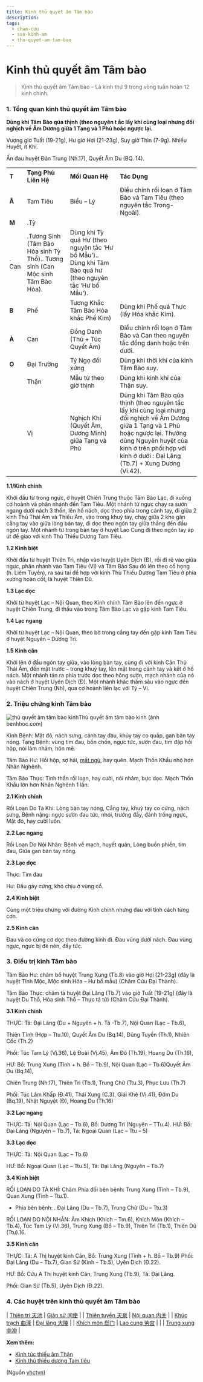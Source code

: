 ```yaml
---
title: Kinh thủ quyết âm Tâm bào
description: 
tags:
  - cham-cuu
  - sau-kinh-am
  - thu-quyet-am-tam-bao
---
```


# Kinh thủ quyết âm Tâm bào 

> Kinh thủ quyết âm Tâm bào – Là kinh thứ 9 trong vòng tuần hoàn 12 kinh chính.

### 1. Tổng quan kinh thủ quyết âm Tâm bào

**Dùng khi Tâm Bào qúa thịnh (theo nguyên t ắc lấy khí cùng loại nhưng đối nghịch về Âm Dương giữa 1 Tạng và 1 Phủ hoặc ngược lại.**

Vượng giờ Tuất (19-21g), Hư giờ Hợi (21-23g), Suy giờ Thìn (7-9g). Nhiều Huyết, ít Khí.

Ấn đau huyệt Đản Trung (Nh.17), Quyết Âm Du (BQ. 14).

|  |  |  |  |
| --- | --- | --- | --- |
| **T** | **Tạng Phủ Liên Hệ** | **Mối Quan Hệ** | **Tác Dụng** |
| **Â** | Tam Tiêu | Biểu – Lý | Điều chỉnh rối loạn ở Tâm Bào và Tam Tiêu (theo nguyên tắc Trong- Ngoài). |
| **M** | .Tỳ
. Can | .Tương Sinh (Tâm Bào Hỏa sinh Tỳ Thổ).. Tương sinh (Can Mộc sinh Tâm Bào Hỏa). | Dùng khi Tỳ quá Hư (theo nguyên tắc ‘Hư bổ Mẫu’).. Dùng khi Tâm Bào quá hư (theo nguyên tắc ‘Hư bổ Mẫu’). |
| **B** | Phế | Tương Khắc Tâm Bào Hỏa khắc Phế Kim) | Dùng khi Phế quá Thực (lấy Hỏa khắc Kim). |
| **À** | Can | Đồng Danh (Thủ + Túc Quyết Âm) | Điều chỉnh rối loạn ở Tâm Bào và Can theo nguyên tắc đồng danh hoặc trên dưới. |
| **O** | Đại Trường | Tý Ngọ đối xứng | Dùng khi thời khí của kinh Tâm Bào suy. |
|  | Thận | Mẫu tử theo giờ thịnh | Dùng khi kinh khí của Thận suy. |
|  | Vị | Nghịch Khí (Quyết Âm, Dương Minh) giữa Tạng và Phủ | Dùng khi Tâm Bào qúa thịnh (theo nguyên tắc lấy khí cùng loại nhưng đối nghịch về Âm Dương  giữa 1 Tạng và 1 Phủ hoặc ngược lại. Thường dùng Nguyên huyệt của kinh ở trên phối hợp với kinh ở dưới : Đại Lăng (Tb.7) + Xung Dương (Vi.42). |

**1.1/Kinh chính**

Khởi đầu từ trong ngực, ở huyệt Chiên Trung thuộc Tâm Bào Lạc, đi xuống cơ hoành và phân nhánh đến Tam Tiêu. Một nhánh từ ngực chạy ra sườn ngang dưới nách 3 thốn, lên hố nách, dọc theo phía trong cánh tay, đi giữa 2 kinh Thủ Thái Âm và Thiếu Âm, vào trong khuỷ tay, chạy giữa 2 khe gân cẳng tay vào giữa lòng bàn tay, đi dọc theo ngón tay giữa thẳng đến đầu ngón tay. Một nhánh từ trong bàn tay ở huyệt Lao Cung đi theo ngón tay áp út để giao với kinh Thủ Thiếu Dương Tam Tiêu.

**1.2 Kinh biệt**

Khởi đầu từ huyệt Thiên Trì, nhập vào huyệt Uyên Dịch (Đ), rồi đi rẽ vào giữa ngực, phân nhánh vào Tam Tiêu (Vị) và Tâm Bào Sau đó lên theo cổ họng (h. Liêm Tuyền), ra sau tai để hợp với kinh Thủ Thiếu Dương Tam Tiêu ở phía xương hoàn cốt, là huyệt Thiên Dũ.

**1.3 Lạc dọc**

Khởi từ huyệt Lạc – Nội Quan, theo Kinh chính Tâm Bào lên đến ngực ở huyệt Chiên Trung, đi thấu vào trong Tâm Bào Lạc và gặp kinh Tam Tiêu.

**1.4 Lạc ngang**

Khởi từ huyệt Lạc – Nội Quan, theo bờ trong cẳng tay đến gặp kinh Tam Tiêu ở huyệt Nguyên – Dương Trì.

**1.5 Kinh cân**

Khởi lên ở đầu ngón tay giữa, vào lòng bàn tay, cùng đi với kinh Cân Thủ Thái Âm, đến mặt trước – trong khuỷ tay, lên mặt trong cánh tay và kết ở hố nách. Một nhánh tán ra phía trước dọc theo hông sườn, mạch nhánh của nó vào nách ở huyệt Uyên Dịch (Đ). Một nhánh khác thấm sâu vào ngực đến huyệt Chiên Trung (Nh), qua cơ hoành liên lạc với Tỳ – Vị.

### **2. Triệu chứng kinh Tâm bào**

![thủ quyết âm tâm bào kinh](/imgs/yhctvn/thu-quyet-am-tam-bao-kinh.jpg)Thủ quyết âm tâm bào kinh (ảnh benhhoc.com)

Kinh Bệnh: Mặt đỏ, nách sưng, cánh tay đau, khủy tay co quắp, gan bàn tay nóng. Tạng Bệnh: vùng tim đau, bồn chồn, ngực tức, sườn đau, tim đập hồi hộp, nói lảm nhảm, hôn mê.

Tâm Bào Hư: Hồi hộp, sợ hãi, [mất ngủ](/yhctvn/chung-mat-ngu-theo-dong-y/), hay quên. Mạch Thốn Khẩu nhỏ hơn Nhân Nghênh.

Tâm Bào Thực: Tinh thần rối loạn, hay cười, nói nhảm, bực dọc. Mạch Thốn Khẩu lớn hơn Nhân Nghênh 1 lần.

**2.1 Kinh chính**

Rối Loạn Do Tà Khí: Lòng bàn tay nóng, Cẳng tay, khuỷ tay co cứng, nách sưng, Bệnh nặng: ngực sườn đau tức, nhói, trướng đầy, đánh trống ngực, Mặt đỏ, hay cười luôn.

**2.2 Lạc ngang**

Rối Loạn Do Nội Nhân: Bệnh về mạch, huyết quản, Lòng buồn phiền, tim đau, Giữa gan bàn tay nóng.

**2.3 Lạc dọc**

Thực: Tim đau

Hư: Đầu gáy cứng, khó chịu ở vùng cổ.

**2.4 Kinh biệt**

Cùng một triệu chứng với đường Kinh chính nhưng đau với tính cách từng cơn.

**2.5 Kinh cân**

Đau và co cứng cơ dọc theo đường kinh đi. Đau vùng dưới nách. Đau vùng ngực, ngực bị đè nén, đầy tức.

### 3. Điều trị kinh Tâm bào

Tâm Bào Hư: châm bổ huyệt Trung Xung (Tb.8) vào giờ Hợi [21-23g] (đây là huyệt Tỉnh Mộc, Mộc sinh Hỏa – Hư bổ mẫu) (Châm Cứu Đại Thành).

Tâm Bào Thực: châm tả huyệt Đại Lăng (Tb.7) vào giờ Tuất [19-21g] (đây là huyệt Du Thổ, Hỏa sinh Thổ – Thực tả tử) (Châm Cứu Đại Thành).

**3.1 Kinh chính**

THỰC: Tả: Đại Lăng (Du + Nguyên + h. Tả -Tb.7), Nội Quan (Lạc – Tb.6),

Thiên Tĩnh (Hợp – Ttu.10), Quyết Âm Du (Bq.14), Dũng Tuyền (Th.1), Nhiên Cốc (Th.2)

Phối: Túc Tam Lý (Vị.36), Lệ Đoài (Vị.45), Âm Đô (Th.19), Hoang Du (Th.16),

HƯ: Bổ: Trung Xung (Tỉnh + h. Bổ – Tb.9), Nội Quan (Lạc – Tb.6)Quyết Âm Du (Bq.14),

Chiên Trung (Nh.17), Thiên Trì (Tb.1), Trung Chử (Ttu.3), Phục Lưu (Th.7)

Phối: Túc Lâm Khấp (Đ.41), Thái Xung (C.3), Giải Khê (Vị.41), Đởm Du (Bq.19), Nhật Nguyệt (Đ), Hoang Du (Th.16)

**3.2 Lạc ngang**

THỰC: Tả: Nội Quan (Lạc – Tb.6), Bổ: Dương Trì (Nguyên – TTu.4). HƯ: Bổ: Đại Lăng (Nguyên – Tb.7), Tả: Ngoại Quan (Lạc – Ttu – 5)

**3.3 Lạc dọc**

THỰC: Tả: Nội Quan (Lạc – Tb.6)

HƯ: Bổ: Ngoại Quan (Lạc – Ttu.5), Tả: Đại Lăng (Nguyên – Tb.7)

**3.4 Kinh biệt**

RỐI LOẠN DO TÀ KHÍ: Châm Phía đối bên bệnh: Trung Xung (Tỉnh – Tb.9), Quan Xung (Tỉnh – Ttu.1).

+ Phía bên bệnh: . Đại Lăng (Du – Tb.7), Trung Chử (Du – Ttu.3)

RỐI LOẠN DO NỘI NHÂN: Âm Khích (Khích – Tm.6), Khích Môn (Khích – Tb.4), Túc Tam Lý (Vị.36), Trung Xung (Bổ – Tb.9), Thiên Trì (Tb.1), Thiên Dũ (Ttu).16.

**3.5 Kinh cân**

THỰC: Tả: A Thị huyệt kinh Cân, Bổ: Trung Xung (Tỉnh + h. Bổ – Tb.9) Phối: Đại Lăng (Du – Tb.7), Gian Sử (Kinh – Tb.5), Uyên Dịch (Đ.22).

HƯ: Bổ: Cứu A Thị huyệt kinh Cân, Trung Xung (Tb.9), Tả: Đại Lăng.

Phối: Gian Sử (Tb.5), Uyên Dịch (Đ.22).

### 4. Các huyệt trên kinh thủ quyết âm Tâm bào

| [Thiên trì 天池](/yhctvn/vi-tri-huyet-thien-tri-%e5%a4%a9%e6%b1%a0/) | [Giản sử 间使](/yhctvn/vi-tri-huyet-gian-su-%e9%97%b4%e4%bd%bf/) |
| [Thiên tuyền 天泉](/yhctvn/vi-tri-huyet-thien-tuyen-%e5%a4%a9%e6%b3%89/) | [Nội quan 内关](/yhctvn/vi-tri-huyet-noi-quan-%e5%86%85%e5%85%b3/) |
| [Khúc trạch 曲泽](/yhctvn/vi-tri-huyet-khuc-trach-%e6%9b%b2%e6%b3%bd/) | [Đại lăng 大陵](/yhctvn/vi-tri-huyet-dai-lang-%e5%a4%a7%e9%99%b5/) |
| [Khích môn 郄门](/yhctvn/vi-tri-huyet-khich-mon-%e9%83%84%e9%97%a8/) | [Lao cung 劳宫](/yhctvn/vi-tri-huyet-lao-cung-%e5%8a%b3%e5%ae%ab/) |
|  | [Trung xung 中冲](/yhctvn/vi-tri-huyet-trung-xung-%e4%b8%ad%e5%86%b2/) |

**Xem thêm:**

* [Kinh túc thiếu âm Thận](/yhctvn/kinh-tuc-thieu-am-than/)
* [Kinh thủ thiếu dương Tam tiêu](/yhctvn/kinh-thu-thieu-duong-tam-tieu/)

(Nguồn <a href="https://yhctvn.com/kinh-thu-quyet-am-tam-bao/" target="_blank">yhctvn</a>)
